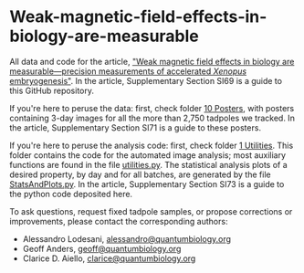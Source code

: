 # Weak-magnetic-field-effects-in-biology-are-measurable
All data and code for the article, ["Weak magnetic field effects in biology are measurable—precision measurements of accelerated _Xenopus_ embryogenesis"](https://www.google.com). In the article, Supplementary Section SI69 is a guide to this GitHub repository. 

If you're here to peruse the data: first, check folder [10 Posters](https://github.com/Quantum-Biology-Institute/Weak-magnetic-field-effects-in-biology-are-measurable/tree/main/10%20Posters), with posters containing 3-day images for all the more than 2,750 tadpoles we tracked. In the article, Supplementary Section SI71 is a guide to these posters. 

If you're here to peruse the analysis code: first, check folder [1 Utilities](https://github.com/Quantum-Biology-Institute/Weak-magnetic-field-effects-in-biology-are-measurable/tree/main/1%20Utilities). This folder contains the code for the automated image analysis; most auxiliary functions are found in the file [utilities.py](https://github.com/Quantum-Biology-Institute/Weak-magnetic-field-effects-in-biology-are-measurable/blob/main/1%20Utilities/utilities.py). The statistical analysis plots of a desired property, by day and for all batches, are generated by the file [StatsAndPlots.py](https://github.com/Quantum-Biology-Institute/Weak-magnetic-field-effects-in-biology-are-measurable/blob/main/1%20Utilities/StatsAndPlots.py). In the article, Supplementary Section SI73 is a guide to the python code deposited here. 

To ask questions, request fixed tadpole samples, or propose corrections or improvements, please contact the corresponding authors:
* Alessandro Lodesani, [alessandro@quantumbiology.org](mailto:alessandro@quantumbiology.org)
* Geoff Anders, [geoff@quantumbiology.org](mailto:geoff@quantumbiology.org)
* Clarice D. Aiello, [clarice@quantumbiology.org](mailto:clarice@quantumbiology.org)

